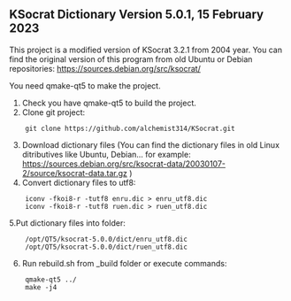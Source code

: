 KSocrat Dictionary
Version 5.0.1, 15 February 2023
---------------------------
This project is a modified version of KSocrat 3.2.1 from 2004 year.
You can find the original version of this program from old Ubuntu or Debian repositories:
https://sources.debian.org/src/ksocrat/

You need qmake-qt5 to make the project.

1. Check you have qmake-qt5 to build the project.
2. Clone git project:
```
    git clone https://github.com/alchemist314/KSocrat.git
```
3. Download dictionary files (You can find the dictionary files in old Linux ditributives like Ubuntu, Debian...
    for example: https://sources.debian.org/src/ksocrat-data/20030107-2/source/ksocrat-data.tar.gz )
4. Convert dictionary files to utf8:
```
    iconv -fkoi8-r -tutf8 enru.dic > enru_utf8.dic
    iconv -fkoi8-r -tutf8 ruen.dic > ruen_utf8.dic
```
5.Put dictionary files into folder:
```
    /opt/QT5/ksocrat-5.0.0/dict/enru_utf8.dic
    /opt/QT5/ksocrat-5.0.0/dict/ruen_utf8.dic
```
6. Run rebuild.sh from _build folder or execute commands:
```
    qmake-qt5 ../
    make -j4
```

